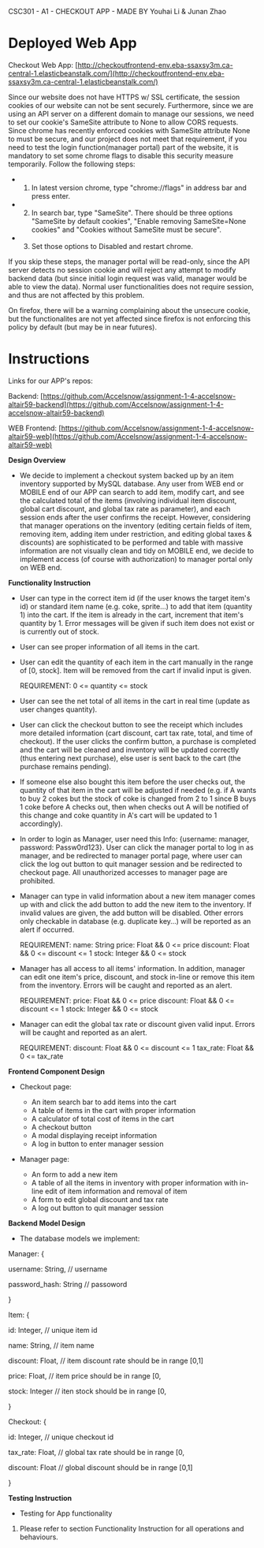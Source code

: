CSC301 - A1 - CHECKOUT APP - MADE BY Youhai Li & Junan Zhao
# Deployed Web App
Checkout Web App: [http://checkoutfrontend-env.eba-ssaxsy3m.ca-central-1.elasticbeanstalk.com/](http://checkoutfrontend-env.eba-ssaxsy3m.ca-central-1.elasticbeanstalk.com/)

Since our website does not have HTTPS w/ SSL certificate, the session cookies of our website can not be sent securely. Furthermore, since we are using an API server on a different domain to manage our sessions, we need to set our cookie's SameSite attribute to None to allow CORS requests. Since chrome has recently enforced cookies with SameSite attribute None to must be secure, and our project does not meet that requirement, if you need to test the login function(manager portal) part of the website, it is mandatory to set some chrome flags to disable this security measure temporarily. Follow the following steps:
 - 1. In latest version chrome, type "chrome://flags" in address bar and press enter.
 - 2. In search bar, type "SameSite". There should be three options "SameSite by default cookies", "Enable removing SameSite=None cookies" and "Cookies without SameSite must be secure".
 - 3. Set those options to Disabled and restart chrome.

If you skip these steps, the manager portal will be read-only, since the API server detects no session cookie and will reject any attempt to modify backend data (but since initial login request was valid, manager would be able to view the data). Normal user functionalities does not require session, and thus are not affected by this problem.

On firefox, there will be a warning complaining about the unsecure cookie, but the functionalites are not yet affected since firefox is not enforcing this policy by default (but may be in near futures).

# Instructions

Links for our APP&#39;s repos:

Backend: [https://github.com/Accelsnow/assignment-1-4-accelsnow-altair59-backend](https://github.com/Accelsnow/assignment-1-4-accelsnow-altair59-backend)

WEB Frontend: [https://github.com/Accelsnow/assignment-1-4-accelsnow-altair59-web](https://github.com/Accelsnow/assignment-1-4-accelsnow-altair59-web)

**Design Overview**

- We decide to implement a checkout system backed up by an item inventory supported by MySQL database. Any user from WEB end or MOBILE end of our APP can search to add item, modify cart, and see the calculated total of the items (involving individual item discount, global cart discount, and global tax rate as parameter), and each session ends after the user confirms the receipt. However, considering that manager operations on the inventory (editing certain fields of item, removing item, adding item under restriction, and editing global taxes &amp; discounts) are sophisticated to be performed and table with massive information are not visually clean and tidy on MOBILE end, we decide to implement access (of course with authorization) to manager portal only on WEB end.

**Functionality Instruction**

- User can type in the correct item id (if the user knows the target item&#39;s id) or standard item name (e.g. coke, sprite…) to add that item (quantity 1) into the cart. If the item is already in the cart, increment that item&#39;s quantity by 1. Error messages will be given if such item does not exist or is currently out of stock.

- User can see proper information of all items in the cart.

- User can edit the quantity of each item in the cart manually in the range of [0, stock]. Item will be removed from the cart if invalid input is given.

  REQUIREMENT:
  0 <= quantity <= stock

- User can see the net total of all items in the cart in real time (update as user changes quantity).

- User can click the checkout button to see the receipt which includes more detailed information (cart discount, cart tax rate, total, and time of checkout). If the user clicks the confirm button, a purchase is completed and the cart will be cleaned and inventory will be updated correctly (thus entering next purchase), else user is sent back to the cart (the purchase remains pending).

- If someone else also bought this item before the user checks out, the quantity of that item in the cart will be adjusted if needed (e.g. if A wants to buy 2 cokes but the stock of coke is changed from 2 to 1 since B buys 1 coke before A checks out, then when checks out A will be notified of this change and coke quantity in A&#39;s cart will be updated to 1 accordingly).

- In order to login as Manager, user need this Info: {username: manager, password: Passw0rd123}. User can click the manager portal to log in as manager, and be redirected to manager portal page, where user can click the log out button to quit manager session and be redirected to checkout page. All unauthorized accesses to manager page are prohibited.

- Manager can type in valid information about a new item manager comes up with and click the add button to add the new item to the inventory. If invalid values are given, the add button will be disabled. Other errors only checkable in database (e.g. duplicate key…) will be reported as an alert if occurred.

  REQUIREMENT:
  name: String
  price: Float &amp;&amp; 0 <= price
  discount: Float &amp;&amp; 0 <= discount <= 1
  stock: Integer &amp;&amp; 0 <= stock

- Manager has all access to all items&#39; information. In addition, manager can edit one item&#39;s price, discount, and stock in-line or remove this item from the inventory. Errors will be caught and reported as an alert.

  REQUIREMENT:
  price: Float &amp;&amp; 0 <= price
  discount: Float &amp;&amp; 0 <= discount <= 1
  stock: Integer &amp;&amp; 0 <= stock

- Manager can edit the global tax rate or discount given valid input. Errors will be caught and reported as an alert.

  REQUIREMENT:
  discount: Float &amp;&amp; 0 <= discount <= 1
  tax\_rate: Float &amp;&amp; 0 <= tax\_rate

**Frontend Component Design**

- Checkout page:
  - An item search bar to add items into the cart
  - A table of items in the cart with proper information
  - A calculator of total cost of items in the cart
  - A checkout button
  - A modal displaying receipt information
  - A log in button to enter manager session

- Manager page:
  - An form to add a new item
  - A table of all the items in inventory with proper information with in-line edit of item information and removal of item
  - A form to edit global discount and tax rate
  - A log out button to quit manager session

**Backend Model Design**

  - The database models we implement:

  Manager: {

  username: String, // username

  password\_hash: String // passoword

  }

  Item: {

  id: Integer, // unique item id

  name: String, // item name

  discount: Float, // item discount rate should be in range [0,1]

  price: Float, // item price should be in range [0,

  stock: Integer // iten stock should be in range [0,

  }

  Checkout: {

  id: Integer, // unique checkout id

  tax\_rate: Float, // global tax rate should be in range [0,

  discount: Float // global discount should be in range [0,1]

  }

**Testing Instruction**

- Testing for App functionality

1. Please refer to section Functionality Instruction for all operations and behaviours.
